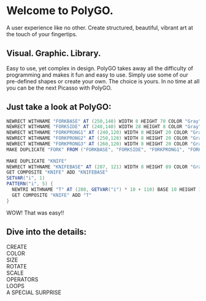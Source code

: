 # Welcome to PolyGO.
  
A user experience like no other.  Create structured, beautiful, vibrant art at the touch of your fingertips.
  
  
  
## Visual. Graphic. Library.
  
Easy to use, yet complex in design.  PolyGO takes away all the difficulty of programming and makes it fun and easy to use.  Simply use some of our pre-defined shapes or create your own.  The choice is yours.  In no time at all you can be the next Picasso with PolyGO.
  
  
  
## Just take a look at PolyGO:
```scala
NEWRECT WITHNAME "FORKBASE" AT (250,140) WIDTH 8 HEIGHT 70 COLOR "Gray"
NEWRECT WITHNAME "FORKSIDE" AT (240,140) WIDTH 28 HEIGHT 8 COLOR "Gray"
NEWRECT WITHNAME "FORKPRONG1" AT (240,120) WIDTH 8 HEIGHT 20 COLOR "Gray"
NEWRECT WITHNAME "FORKPRONG2" AT (250,120) WIDTH 8 HEIGHT 20 COLOR "Gray"
NEWRECT WITHNAME "FORKPRONG3" AT (260,120) WIDTH 8 HEIGHT 20 COLOR "Gray"
MAKE DUPLICATE "FORK" FROM ("FORKBASE", "FORKSIDE", "FORKPRONG1", "FORKPRONG2", "FORKPRONG3")
    
MAKE DUPLICATE "KNIFE"
NEWRECT WITHNAME "KNIFEBASE" AT (287, 121) WIDTH 8 HEIGHT 89 COLOR "Gray"
GET COMPOSITE "KNIFE" ADD "KNIFEBASE"
SETVAR("i", 1)
PATTERN("i", 5) {
  NEWTRI WITHNAME "T" AT (280, GETVAR("i") * 10 + 110) BASE 10 HEIGHT 10 SETROTATE 25 COLOR "Gray"
  GET COMPOSITE "KNIFE" ADD "T"
}    
```
WOW! That was easy!!  

## Dive into the details:
CREATE   
COLOR  
SIZE  
ROTATE  
SCALE  
OPERATORS  
LOOPS  
A SPECIAL SURPRISE  

